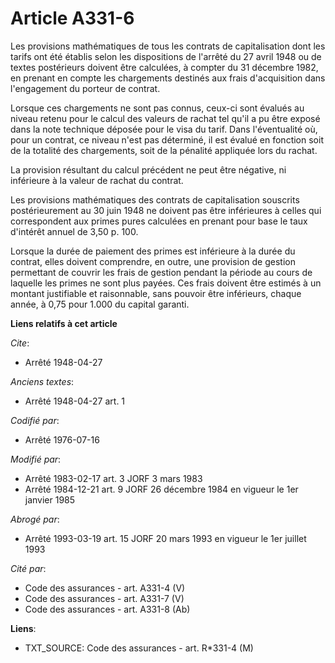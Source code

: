 # Article A331-6

Les provisions mathématiques de tous les contrats de capitalisation dont les tarifs ont été établis selon les dispositions de
l'arrêté du 27 avril 1948 ou de textes postérieurs doivent être calculées, à compter du 31 décembre 1982, en prenant en
compte les chargements destinés aux frais d'acquisition dans l'engagement du porteur de contrat.

Lorsque ces chargements ne sont pas connus, ceux-ci sont évalués au niveau retenu pour le calcul des valeurs de rachat tel
qu'il a pu être exposé dans la note technique déposée pour le visa du tarif. Dans l'éventualité où, pour un contrat, ce
niveau n'est pas déterminé, il est évalué en fonction soit de la totalité des chargements, soit de la pénalité appliquée lors
du rachat.

La provision résultant du calcul précédent ne peut être négative, ni inférieure à la valeur de rachat du contrat.

Les provisions mathématiques des contrats de capitalisation souscrits postérieurement au 30 juin 1948 ne doivent pas être
inférieures à celles qui correspondent aux primes pures calculées en prenant pour base le taux d'intérêt annuel de 3,50 p.
100.

Lorsque la durée de paiement des primes est inférieure à la durée du contrat, elles doivent comprendre, en outre, une
provision de gestion permettant de couvrir les frais de gestion pendant la période au cours de laquelle les primes ne sont
plus payées. Ces frais doivent être estimés à un montant justifiable et raisonnable, sans pouvoir être inférieurs, chaque
année, à 0,75 pour 1.000 du capital garanti.

**Liens relatifs à cet article**

_Cite_:

  - Arrêté 1948-04-27

_Anciens textes_:

  - Arrêté 1948-04-27 art. 1

_Codifié par_:

  - Arrêté 1976-07-16

_Modifié par_:

  - Arrêté 1983-02-17 art. 3 JORF 3 mars 1983
  - Arrêté 1984-12-21 art. 9 JORF 26 décembre 1984 en vigueur le 1er janvier 1985

_Abrogé par_:

  - Arrêté 1993-03-19 art. 15 JORF 20 mars 1993 en vigueur le 1er juillet 1993

_Cité par_:

  - Code des assurances - art. A331-4 (V)
  - Code des assurances - art. A331-7 (V)
  - Code des assurances - art. A331-8 (Ab)

**Liens**:

  - TXT_SOURCE: Code des assurances - art. R*331-4 (M)
